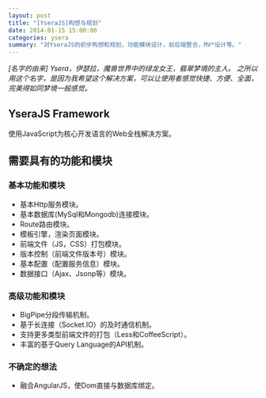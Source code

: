 ```yaml
---
layout: post
title: "[YseraJS]构想与规划"
date: 2014-01-15 15:00:00
categories: ysera
summary: "对YseraJS的初步构想和规划，功能模块设计，前后端整合，MV*设计等。"
---
```


*[名字的由来] Ysera，伊瑟拉，魔兽世界中的绿龙女王，翡翠梦境的主人。
之所以用这个名字，是因为我希望这个解决方案，可以让使用者感觉快捷、方便、全面，完美得如同梦境一般感觉。*


## YseraJS Framework

使用JavaScript为核心开发语言的Web全栈解决方案。

## 需要具有的功能和模块

### 基本功能和模块

* 基本Http服务模块。
* 基本数据库(MySql和Mongodb)连接模块。
* Route路由模块。
* 模板引擎，渲染页面模块。
* 前端文件（JS，CSS）打包模块。
* 版本控制（前端文件版本号）模块。
* 基本配置（配置服务信息）模块。
* 数据接口（Ajax、Jsonp等）模块。

### 高级功能和模块

* BigPipe分段传输机制。
* 基于长连接（Socket.IO）的及时通信机制。
* 支持更多类型前端文件的打包（Less和CoffeeScript）。
* 丰富的基于Query Language的API机制。

### 不确定的想法

* 融合AngularJS，使Dom直接与数据库绑定。

